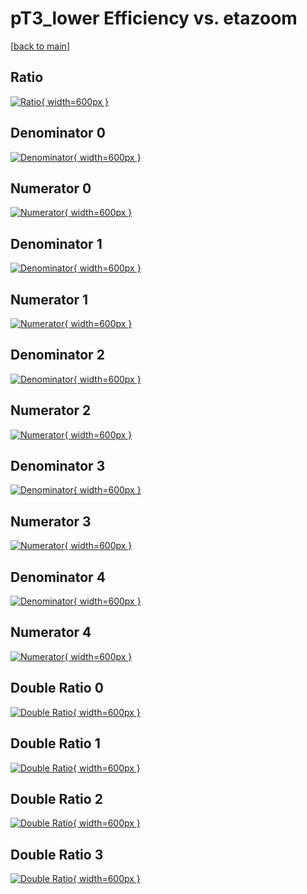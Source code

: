 # pT3_lower Efficiency vs. etazoom

[[back to main](./)]



## Ratio

[![Ratio](../mtv/var/pT3_lower_loweta_0_1_eff_etazoom.png){ width=600px }](../mtv/var/pT3_lower_loweta_0_1_eff_etazoom.pdf)

## Denominator 0

[![Denominator](../mtv/den/pT3_lower_loweta_0_1_eff_etazoom_den0.png){ width=600px }](../mtv/den/pT3_lower_loweta_0_1_eff_etazoom_den0.pdf)

## Numerator 0

[![Numerator](../mtv/num/pT3_lower_loweta_0_1_eff_etazoom_num0.png){ width=600px }](../mtv/num/pT3_lower_loweta_0_1_eff_etazoom_num0.pdf)

## Denominator 1

[![Denominator](../mtv/den/pT3_lower_loweta_0_1_eff_etazoom_den1.png){ width=600px }](../mtv/den/pT3_lower_loweta_0_1_eff_etazoom_den1.pdf)

## Numerator 1

[![Numerator](../mtv/num/pT3_lower_loweta_0_1_eff_etazoom_num1.png){ width=600px }](../mtv/num/pT3_lower_loweta_0_1_eff_etazoom_num1.pdf)

## Denominator 2

[![Denominator](../mtv/den/pT3_lower_loweta_0_1_eff_etazoom_den2.png){ width=600px }](../mtv/den/pT3_lower_loweta_0_1_eff_etazoom_den2.pdf)

## Numerator 2

[![Numerator](../mtv/num/pT3_lower_loweta_0_1_eff_etazoom_num2.png){ width=600px }](../mtv/num/pT3_lower_loweta_0_1_eff_etazoom_num2.pdf)

## Denominator 3

[![Denominator](../mtv/den/pT3_lower_loweta_0_1_eff_etazoom_den3.png){ width=600px }](../mtv/den/pT3_lower_loweta_0_1_eff_etazoom_den3.pdf)

## Numerator 3

[![Numerator](../mtv/num/pT3_lower_loweta_0_1_eff_etazoom_num3.png){ width=600px }](../mtv/num/pT3_lower_loweta_0_1_eff_etazoom_num3.pdf)

## Denominator 4

[![Denominator](../mtv/den/pT3_lower_loweta_0_1_eff_etazoom_den4.png){ width=600px }](../mtv/den/pT3_lower_loweta_0_1_eff_etazoom_den4.pdf)

## Numerator 4

[![Numerator](../mtv/num/pT3_lower_loweta_0_1_eff_etazoom_num4.png){ width=600px }](../mtv/num/pT3_lower_loweta_0_1_eff_etazoom_num4.pdf)

## Double Ratio 0

[![Double Ratio](../mtv/ratio/pT3_lower_loweta_0_1_eff_etazoom_ratio0.png){ width=600px }](../mtv/ratio/pT3_lower_loweta_0_1_eff_etazoom_ratio0.pdf)

## Double Ratio 1

[![Double Ratio](../mtv/ratio/pT3_lower_loweta_0_1_eff_etazoom_ratio1.png){ width=600px }](../mtv/ratio/pT3_lower_loweta_0_1_eff_etazoom_ratio1.pdf)

## Double Ratio 2

[![Double Ratio](../mtv/ratio/pT3_lower_loweta_0_1_eff_etazoom_ratio2.png){ width=600px }](../mtv/ratio/pT3_lower_loweta_0_1_eff_etazoom_ratio2.pdf)

## Double Ratio 3

[![Double Ratio](../mtv/ratio/pT3_lower_loweta_0_1_eff_etazoom_ratio3.png){ width=600px }](../mtv/ratio/pT3_lower_loweta_0_1_eff_etazoom_ratio3.pdf)

